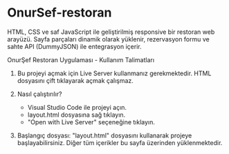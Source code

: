 # OnurSef-restoran
HTML, CSS ve saf JavaScript ile geliştirilmiş responsive bir restoran web arayüzü. Sayfa parçaları dinamik olarak yüklenir, rezervasyon formu ve sahte API (DummyJSON) ile entegrasyon içerir. 

OnurŞef Restoran Uygulaması - Kullanım Talimatları

1. Bu projeyi açmak için Live Server kullanmanız gerekmektedir.
   HTML dosyasını çift tıklayarak açmak çalışmaz.

2. Nasıl çalıştırılır?
   - Visual Studio Code ile projeyi açın.
   - layout.html dosyasına sağ tıklayın.
   - "Open with Live Server" seçeneğine tıklayın.

3. Başlangıç dosyası:
   "layout.html" dosyasını kullanarak projeye başlayabilirsiniz.
   Diğer tüm içerikler bu sayfa üzerinden yüklenmektedir.
